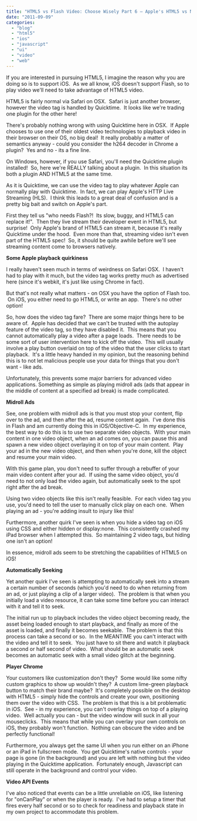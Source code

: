 ```yaml
---
title: "HTML5 vs Flash Video: Choose Wisely Part 6 – Apple's HTML5 vs Normal HTML5"
date: "2011-09-09"
categories:
  - "blog"
  - "html5"
  - "ios"
  - "javascript"
  - "ui"
  - "video"
  - "web"
---
```


If you are interested in pursuing HTML5, I imagine the reason why you are doing so is to support iOS.  As we all know, iOS doesn't support Flash, so to play video we'll need to take advantage of HTML5 video.

HTML5 is fairly normal via Safari on OSX.  Safari is just another browser, however the video tag is handled by Quicktime.  It looks like we're trading one plugin for the other here!

There's probably nothing wrong with using Quicktime here in OSX.  If Apple chooses to use one of their oldest video technologies to playback video in their browser on their OS, no big deal!  It really probably a matter of semantics anyway - could you consider the h264 decoder in Chrome a plugin?  Yes and no - its a fine line.

On Windows, however, if you use Safari, you'll need the Quicktime plugin installed!  So, here we're REALLY talking about a plugin.  In this situation its both a plugin AND HTML5 at the same time.

As it is Quicktime, we can use the video tag to play whatever Apple can normally play with Quicktime.  In fact, we can play Apple's HTTP Live Streaming (HLS).  I think this leads to a great deal of confusion and is a pretty big bait and switch on Apple's part.

First they tell us "who needs Flash?!  Its slow, buggy, and HTML5 can replace it!".  Then they live stream their developer event in HTML5, but surprise!  Only Apple's brand of HTML5 can stream it, because it's really Quicktime under the hood.  Even more than that, streaming video isn't even part of the HTML5 spec!  So, it should be quite awhile before we'll see streaming content come to browsers natively.

**Some Apple playback quirkiness**

I really haven't seen much in terms of weirdness on Safari OSX.  I haven't had to play with it much, but the video tag works pretty much as advertised here (since it's webkit, it's just like using Chrome in fact).

But that's not really what matters - on OSX you have the option of Flash too.  On iOS, you either need to go HTML5, or write an app.  There's no other option!

So, how does the video tag fare?  There are some major things here to be aware of.  Apple has decided that we can't be trusted with the autoplay feature of the video tag, so they have disabled it.  This means that you cannot automatically play a video after a page loads.  There needs to be some sort of user intervention here to kick off the video.  This will usually involve a play button overlaid on top of the video that the user clicks to start playback.  It's a little heavy handed in my opinion, but the reasoning behind this is to not let malicious people use your data for things that you don't want - like ads.

Unfortunately, this prevents some major barriers for advanced video applications. Something as simple as playing midroll ads (ads that appear in the middle of content at a specified ad break) is made complicated.

**Midroll Ads**

See, one problem with midroll ads is that you must stop your content, flip over to the ad, and then after the ad, resume content again.  I've done this in Flash and am currently doing this in iOS/Objective-C.  In my experience, the best way to do this is to use two separate video objects.  With your main content in one video object, when an ad comes on, you can pause this and spawn a new video object overlaying it on top of your main content.  Play your ad in the new video object, and then when you're done, kill the object and resume your main video.

With this game plan, you don't need to suffer through a rebuffer of your main video content after your ad.  If using the same video object, you'd need to not only load the video again, but automatically seek to the spot right after the ad break.

Using two video objects like this isn't really feasible.  For each video tag you use, you'd need to tell the user to manually click play on each one.  When playing an ad - you're adding insult to injury like this!

Furthermore, another quirk I've seen is when you hide a video tag on iOS using CSS and either hidden or display:none.  This consistently crashed my iPad browser when I attempted this.  So maintaining 2 video tags, but hiding one isn't an option!

In essence, midroll ads seem to be stretching the capabilities of HTML5 on iOS!

**Automatically Seeking**

Yet another quirk I've seen is attempting to automatically seek into a stream a certain number of seconds (which you'd need to do when returning from an ad, or just playing a clip of a larger video).  The problem is that when you initially load a video resource, it can take some time before you can interact with it and tell it to seek.

The initial run up to playback includes the video object becoming ready, the asset being loaded enough to start playback, and finally as more of the asset is loaded, and finally it becomes seekable.  The problem is that this process can take a second or so.  In the MEANTIME you can't interact with the video and tell it to seek.  You just have to sit there and watch it playback a second or half second of video.  What should be an automatic seek becomes an automatic seek with a small video glitch at the beginning.

**Player Chrome**

Your customers like customization don't they?  Some would like some nifty custom graphics to show up wouldn't they?  A custom lime-green playback button to match their brand maybe?  It's completely possible on the desktop with HTML5 - simply hide the controls and create your own, positioning them over the video with CSS.  The problem is that this is a bit problematic in iOS.  See - in my experience, you can't overlay things on top of a playing video.  Well actually you can - but the video window will suck in all your mouseclicks.  This means that while you can overlay your own controls on iOS, they probably won't function.  Nothing can obscure the video and be perfectly functional!

Furthermore, you always get the same UI when you run either on an iPhone or an iPad in fullscreen mode.  You get Quicktime's native controls - your page is gone (in the background) and you are left with nothing but the video playing in the Quicktime application.  Fortunately enough, Javascript can still operate in the background and control your video.

**Video API Events**

I've also noticed that events can be a little unreliable on iOS, like listening for "onCanPlay" or when the player is ready.  I've had to setup a timer that fires every half second or so to check for readiness and playback state in my own project to accommodate this problem.
